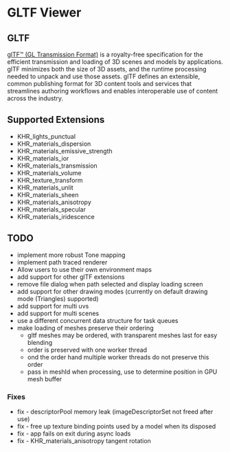 # GLTF Viewer

## GLTF

[glTF™ (GL Transmission Format)](https://github.com/KhronosGroup/glTF/blob/main/extensions/2.0/Khronos/KHR_materials_transmission/README.md) is a royalty-free specification for the efficient transmission and loading of 3D scenes and models by applications. glTF minimizes both the size of 3D assets, and the runtime processing needed to unpack and use those assets. glTF defines an extensible, common publishing format for 3D content tools and services that streamlines authoring workflows and enables interoperable use of content across the industry.


## Supported Extensions

- KHR_lights_punctual
- KHR_materials_dispersion
- KHR_materials_emissive_strength
- KHR_materials_ior
- KHR_materials_transmission
- KHR_materials_volume
- KHR_texture_transform
- KHR_materials_unlit
- KHR_materials_sheen
- KHR_materials_anisotropy
- KHR_materials_specular
- KHR_materials_iridescence

## TODO
- implement more robust Tone mapping
- implement path traced renderer
- Allow users to use their own environment maps
- add support for other glTF extensions
- remove file dialog when path selected and display loading screen
- add support for other drawing modes (currently on default drawing mode (Triangles) supported)
- add support for multi uvs
- add support for multi scenes
-  use a different concurrent data structure for task queues
- make loading of meshes preserve their ordering
  - gltf meshes may be ordered, with transparent meshes last for easy blending
  - order is preserved with one worker thread
  - ond the order hand multiple worker threads do not preserve this order
  - pass in meshId when processing, use to determine position in GPU mesh buffer 
### Fixes
- fix - descriptorPool memory leak (imageDescriptorSet not freed after use)
- fix - free up texture binding points used by a model when its disposed
- fix - app fails on exit during async loads
- fix - KHR_materials_anisotropy tangent rotation

